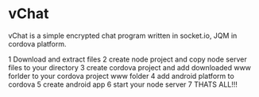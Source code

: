 # vChat
vChat is a simple encrypted chat program written in socket.io, JQM in cordova platform.

1 Download and extract files
2 create node project and copy node server files to your directory
3 create cordova project and add downloaded www forlder to your cordova project www folder
4 add android platform to cordova
5 create android app
6 start your node server
7 THATS ALL!!! 
